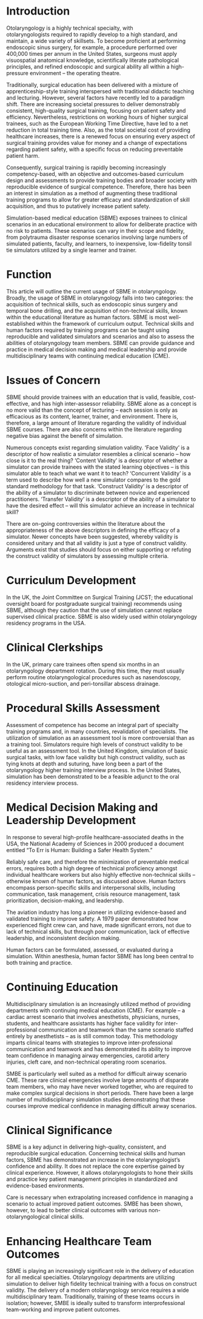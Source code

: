 # Introduction

Otolaryngology is a highly technical specialty, with otolaryngologists required to rapidly develop to a high standard, and maintain, a wide variety of skillsets. To become proficient at performing endoscopic sinus surgery, for example, a procedure performed over 400,000 times per annum in the United States, surgeons must apply visuospatial anatomical knowledge, scientifically literate pathological principles, and refined endoscopic and surgical ability all within a high-pressure environment – the operating theatre.

Traditionally, surgical education has been delivered with a mixture of apprenticeship-style training interspersed with traditional didactic teaching and lecturing. However, several factors have recently led to a paradigm shift. There are increasing societal pressures to deliver demonstrably consistent, high-quality surgical training, focusing on patient safety and efficiency. Nevertheless, restrictions on working hours of higher surgical trainees, such as the European Working Time Directive, have led to a net reduction in total training time. Also, as the total societal cost of providing healthcare increases, there is a renewed focus on ensuring every aspect of surgical training provides value for money and a change of expectations regarding patient safety, with a specific focus on reducing preventable patient harm.

Consequently, surgical training is rapidly becoming increasingly competency-based, with an objective and outcomes-based curriculum design and assessments to provide training bodies and broader society with reproducible evidence of surgical competence. Therefore, there has been an interest in simulation as a method of augmenting these traditional training programs to allow for greater efficacy and standardization of skill acquisition, and thus to putatively increase patient safety.

Simulation-based medical education (SBME) exposes trainees to clinical scenarios in an educational environment to allow for deliberate practice with no risk to patients. These scenarios can vary in their scope and fidelity, from polytrauma disaster response scenarios involving large numbers of simulated patients, faculty, and learners, to inexpensive, low-fidelity tonsil tie simulators utilized by a single learner and trainer.

# Function

This article will outline the current usage of SBME in otolaryngology. Broadly, the usage of SBME in otolaryngology falls into two categories: the acquisition of technical skills, such as endoscopic sinus surgery and temporal bone drilling, and the acquisition of non-technical skills, known within the educational literature as human factors. SBME is most well-established within the framework of curriculum output. Technical skills and human factors required by training programs can be taught using reproducible and validated simulators and scenarios and also to assess the abilities of otolaryngology team members. SBME can provide guidance and practice in medical decision making and medical leadership and provide multidisciplinary teams with continuing medical education (CME).

# Issues of Concern

SBME should provide trainees with an education that is valid, feasible, cost-effective, and has high inter-assessor reliability. SBME alone as a concept is no more valid than the concept of lecturing – each session is only as efficacious as its content, learner, trainer, and environment. There is, therefore, a large amount of literature regarding the validity of individual SBME courses. There are also concerns within the literature regarding negative bias against the benefit of simulation.

Numerous concepts exist regarding simulation validity. ‘Face Validity’ is a descriptor of how realistic a simulator resembles a clinical scenario – how close is it to the real thing? ‘Content Validity’ is a descriptor of whether a simulator can provide trainees with the stated learning objectives – is this simulator able to teach what we want it to teach? ‘Concurrent Validity’ is a term used to describe how well a new simulator compares to the gold standard methodology for that task. ‘Construct Validity’ is a descriptor of the ability of a simulator to discriminate between novice and experienced practitioners. ‘Transfer Validity’ is a descriptor of the ability of a simulator to have the desired effect – will this simulator achieve an increase in technical skill?

There are on-going controversies within the literature about the appropriateness of the above descriptors in defining the efficacy of a simulator. Newer concepts have been suggested, whereby validity is considered unitary and that all validity is just a type of construct validity. Arguments exist that studies should focus on either supporting or refuting the construct validity of simulators by assessing multiple criteria.

# Curriculum Development

In the UK, the Joint Committee on Surgical Training (JCST; the educational oversight board for postgraduate surgical training) recommends using SBME, although they caution that the use of simulation cannot replace supervised clinical practice. SBME is also widely used within otolaryngology residency programs in the USA.

# Clinical Clerkships

In the UK, primary care trainees often spend six months in an otolaryngology department rotation. During this time, they must usually perform routine otolaryngological procedures such as nasendoscopy, otological micro-suction, and peri-tonsillar abscess drainage.

# Procedural Skills Assessment

Assessment of competence has become an integral part of specialty training programs and, in many countries, revalidation of specialists. The utilization of simulation as an assessment tool is more controversial than as a training tool. Simulators require high levels of construct validity to be useful as an assessment tool. In the United Kingdom, simulation of basic surgical tasks, with low face validity but high construct validity, such as tying knots at depth and suturing, have long been a part of the otolaryngology higher training interview process. In the United States, simulation has been demonstrated to be a feasible adjunct to the oral residency interview process.

# Medical Decision Making and Leadership Development

In response to several high-profile healthcare-associated deaths in the USA, the National Academy of Sciences in 2000 produced a document entitled “To Err is Human: Building a Safer Health System.”

Reliably safe care, and therefore the minimization of preventable medical errors, requires both a high degree of technical proficiency amongst individual healthcare workers but also highly effective non-technical skills – otherwise known of human factors, as discussed above. Human factors encompass person-specific skills and interpersonal skills, including communication, task management, crisis resource management, task prioritization, decision-making, and leadership.

The aviation industry has long a pioneer in utilizing evidence-based and validated training to improve safety. A 1979 paper demonstrated how experienced flight crew can, and have, made significant errors, not due to lack of technical skills, but through poor communication, lack of effective leadership, and inconsistent decision making.

Human factors can be formulated, assessed, or evaluated during a simulation. Within anesthesia, human factor SBME has long been central to both training and practice.

# Continuing Education

Multidisciplinary simulation is an increasingly utilized method of providing departments with continuing medical education (CME). For example – a cardiac arrest scenario that involves anesthetists, physicians, nurses, students, and healthcare assistants has higher face validity for inter-professional communication and teamwork than the same scenario staffed entirely by anesthetists – as is still common today. This methodology imparts clinical teams with strategies to improve inter-professional communication and teamwork and has demonstrated its ability to improve team confidence in managing airway emergencies, carotid artery injuries, cleft care, and non-technical operating room scenarios.

SMBE is particularly well suited as a method for difficult airway scenario CME. These rare clinical emergencies involve large amounts of disparate team members, who may have never worked together, who are required to make complex surgical decisions in short periods. There have been a large number of multidisciplinary simulation studies demonstrating that these courses improve medical confidence in managing difficult airway scenarios.

# Clinical Significance

SBME is a key adjunct in delivering high-quality, consistent, and reproducible surgical education. Concerning technical skills and human factors, SBME has demonstrated an increase in the otolaryngologist’s confidence and ability. It does not replace the core expertise gained by clinical experience. However, it allows otolaryngologists to hone their skills and practice key patient management principles in standardized and evidence-based environments.

Care is necessary when extrapolating increased confidence in managing a scenario to actual improved patient outcomes. SMBE has been shown, however, to lead to better clinical outcomes with various non-otolaryngological clinical skills.

# Enhancing Healthcare Team Outcomes

SBME is playing an increasingly significant role in the delivery of education for all medical specialties. Otolaryngology departments are utilizing simulation to deliver high fidelity technical training with a focus on construct validity. The delivery of a modern otolaryngology service requires a wide multidisciplinary team. Traditionally, training of these teams occurs in isolation; however, SMBE is ideally suited to transform interprofessional team-working and improve patient outcomes.